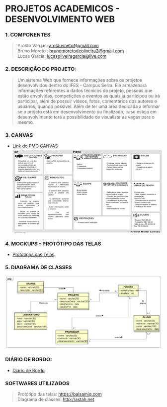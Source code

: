 # PROJETOS ACADEMICOS - DESENVOLVIMENTO WEB

### 1. COMPONENTES
> Aroldo Vargas: aroldovneto@gmail.com<br>
> Bruno Moreto : brunomoretodeoliveira2@gmail.com<br>
> Lucas Garcia: lucasoliveiragarcia@live.com<br>

### 2. DESCRIÇÃO DO PROJETO:

>Um sistema Web que fornece informações sobre os projetos desenvolvidos dentro do IFES - Campus Serra. Ele armazenará informações referentes a dados técnicos do projeto, pessoas que estão envolvidas, competições e eventos as quais já participou ou irá participar, além de possuir vídeos, fotos, comentários dos autores e usuários,  quando possível. 
Além de ter uma área dedicada a informar se o projeto está em desenvolvimento ou finalizado, caso esteja em desenvolvimento terá a possibilidade de visualizar as vagas para o mesmo.

### 3. CANVAS
- [Link do PMC CANVAS](https://docs.google.com/presentation/d/1PWpPU6M-dVkSYbR2_PsI4rDIjygWc7rldz045FclJ4s/edit#slide=id.p)
![Alt text](https://github.com/aroldovargas/ProjetosAcademicos/blob/master/TELAS/PMC.png?raw=true "Title")<br>

### 4. MOCKUPS - PROTÓTIPO DAS TELAS

- [Prototipos das Telas](https://github.com/aroldovargas/ProjetosAcademicos/blob/master/TELAS/Archive.pdf)


### 5. DIAGRAMA DE CLASSES

![Diagrama de Clases](https://github.com/aroldovargas/ProjetosAcademicos/blob/master/TELAS/Diagrama%20-%20Projetos_Academicos.png)

### DIÁRIO DE BORDO:

- [Diário de Bordo](https://docs.google.com/document/d/1U9oatLB6h2kmdlpuAD0FwOb4RMBK0e6cGKfZgt446dI/edit)

### SOFTWARES UTILIZADOS
>Protótipo das telas: https://balsamiq.com<br>
>Diagrama de classes: http://astah.net<br>
